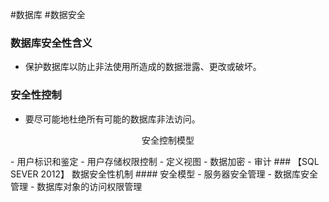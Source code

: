 #数据库 #数据安全

### 数据库安全性含义
- 保护数据库以防止非法使用所造成的数据泄露、更改或破坏。

### 安全性控制
- 要尽可能地杜绝所有可能的数据库非法访问。 
<p align="center">安全控制模型</p>
	- 用户标识和鉴定
	- 用户存储权限控制
	- 定义视图
	- 数据加密
	- 审计
### 【SQL SEVER 2012】 数据安全性机制
#### 安全模型
- 服务器安全管理
- 数据库安全管理
- 数据库对象的访问权限管理